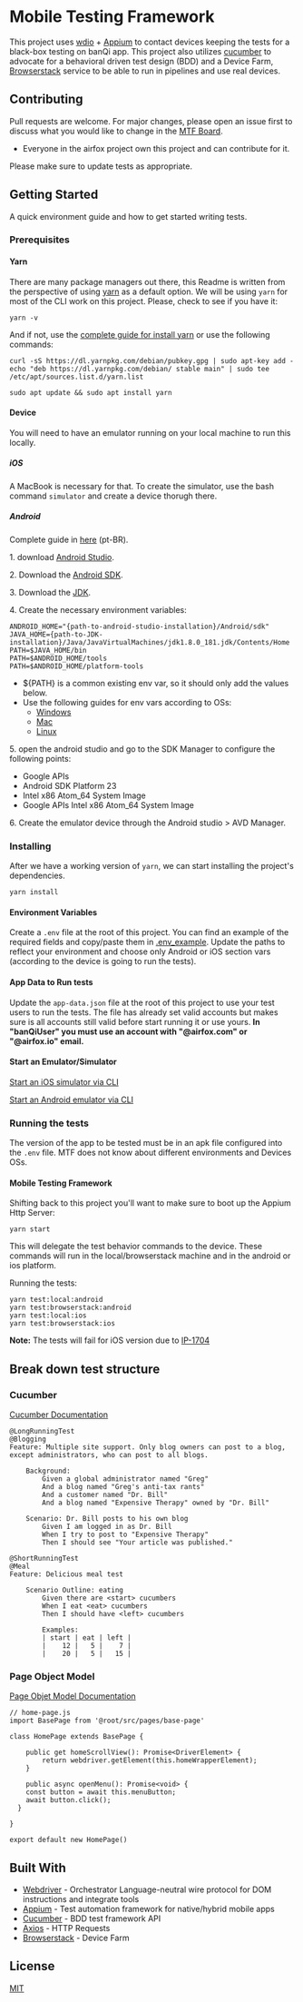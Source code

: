 # Mobile Testing Framework

This project uses [wdio](https://webdriver.io/) + [Appium](http://appium.io/) to contact devices keeping the tests for a black-box testing on banQi app.
This project also utilizes [cucumber](https://cucumber.io/) to advocate for a behavioral driven test design (BDD) and a Device Farm, [Browserstack](https://www.browserstack.com/) service to be able to run in pipelines and use real devices.

## Contributing
Pull requests are welcome. For major changes, please open an issue first to discuss what you would like to change in the [MTF Board](https://airfox.atlassian.net/secure/RapidBoard.jspa?rapidView=171&view=detail).

- Everyone in the airfox project own this project and can contribute for it.

Please make sure to update tests as appropriate.

## Getting Started

A quick environment guide and how to get started writing tests.

### Prerequisites
#### Yarn
There are many package managers out there, this Readme is written from the perspective of using [yarn](https://www.npmjs.com/package/yarn) as a default option.
We will be using `yarn` for most of the CLI work on this project. 
Please, check to see if you have it:
```
yarn -v
```
And if not, use the [complete guide for install yarn](https://classic.yarnpkg.com/en/docs/install#debian-stable) or use the following commands:
```
curl -sS https://dl.yarnpkg.com/debian/pubkey.gpg | sudo apt-key add -
echo "deb https://dl.yarnpkg.com/debian/ stable main" | sudo tee /etc/apt/sources.list.d/yarn.list

sudo apt update && sudo apt install yarn

```

#### Device
You will need to have an emulator running on your local machine to run this locally.

##### iOS
A MacBook is necessary for that.
To create the simulator, use the bash command `simulator` and create a device thorugh there.

##### Android
Complete guide in [here](https://medium.com/@jeancabral/instalando-e-configurando-react-native-no-ubuntu-18-04-e3329ac090a0) (pt-BR).  

1\. download [Android Studio](https://developer.android.com/studio/install?hl=pt-br).  

2\. Download the [Android SDK](https://developer.android.com/studio).  

3\. Download the [JDK](https://docs.oracle.com/en/java/javase/11/install/installation-jdk-microsoft-windows-platforms.html#GUID-DAF345BA-B3E7-4CF2-B87A-B6662D691840).  

4\. Create the necessary environment variables: 
```
ANDROID_HOME="{path-to-android-studio-installation}/Android/sdk"
JAVA_HOME={path-to-JDK-installation}/Java/JavaVirtualMachines/jdk1.8.0_181.jdk/Contents/Home
PATH=$JAVA_HOME/bin
PATH=$ANDROID_HOME/tools
PATH=$ANDROID_HOME/platform-tools
```
- ${PATH} is a common existing env var, so it should only add the values below.
- Use the following guides for env vars according to OSs:  
    - [Windows](https://helpdeskgeek.com/how-to/create-custom-environment-variables-in-windows/)  
    - [Mac](https://kelvinmwinuka.com/setting-environment-variables-on-macos/)  
    - [Linux](https://devconnected.com/set-environment-variable-bash-how-to/)  

5\. open the android studio and go to the SDK Manager to configure the following points:  
+ Google APIs  
+ Android SDK Platform 23  
+ Intel x86 Atom_64 System Image  
+ Google APIs Intel x86 Atom_64 System Image  

6\. Create the emulator device through the Android studio > AVD Manager.

### Installing

After we have a working version of `yarn`, we can start installing the project's dependencies.

```
yarn install
```
#### Environment Variables
Create a `.env` file at the root of this project. You can find an example of the required fields and copy/paste them in [.env_example](https://bitbucket.org/airfox/mobile-testing-framework/src/master/.env_example). Update the paths to reflect your environment and choose only Android or iOS section vars (according to the device is going to run the tests).

#### App Data to Run tests
Update the `app-data.json` file at the root of this project to use your test users to run the tests. The file has already set valid accounts but makes sure is all accounts still valid before start running it or use yours. **In "banQiUser" you must use an account with "@airfox.com" or "@airfox.io" email.**

#### Start an Emulator/Simulator

[Start an iOS simulator via CLI](https://medium.com/xcblog/simctl-control-ios-simulators-from-command-line-78b9006a20dc)

[Start an Android emulator via CLI](https://developer.android.com/studio/run/emulator-commandline)

### Running the tests
The version of the app to be tested must be in an apk file configured into the `.env` file. MTF does not know about different environments and Devices OSs.

#### Mobile Testing Framework
Shifting back to this project you'll want to make sure to boot up the Appium Http Server:
```
yarn start
```
This will delegate the test behavior commands to the device.
These commands will run in the local/browserstack machine and in the android or ios platform.

Running the tests:
```
yarn test:local:android
yarn test:browserstack:android
yarn test:local:ios
yarn test:browserstack:ios
```
**Note:** The tests will fail for iOS version due to [IP-1704](https://airfox.atlassian.net/browse/IP-1704)

## Break down test structure 

### Cucumber

[Cucumber Documentation](https://cucumber.io/docs/gherkin/reference/)

```
@LongRunningTest
@Blogging
Feature: Multiple site support. Only blog owners can post to a blog, 
except administrators, who can post to all blogs.

    Background:
        Given a global administrator named "Greg"
        And a blog named "Greg's anti-tax rants"
        And a customer named "Dr. Bill"
        And a blog named "Expensive Therapy" owned by "Dr. Bill"

    Scenario: Dr. Bill posts to his own blog
        Given I am logged in as Dr. Bill
        When I try to post to "Expensive Therapy"
        Then I should see "Your article was published."

@ShortRunningTest
@Meal
Feature: Delicious meal test

    Scenario Outline: eating
        Given there are <start> cucumbers
        When I eat <eat> cucumbers
        Then I should have <left> cucumbers

        Examples:
        | start | eat | left |
        |    12 |   5 |    7 |
        |    20 |   5 |   15 |
```

### Page Object Model

[Page Objet Model Documentation](https://webdriver.io/docs/pageobjects.html#making-a-page-object)

```
// home-page.js
import BasePage from '@root/src/pages/base-page'

class HomePage extends BasePage {

    public get homeScrollView(): Promise<DriverElement> {
        return webdriver.getElement(this.homeWrapperElement);
    }

    public async openMenu(): Promise<void> {
    const button = await this.menuButton;
    await button.click();
  }

}

export default new HomePage()
```

## Built With

* [Webdriver](https://webdriver.io/docs/frameworks.html) - Orchestrator Language-neutral wire protocol for DOM instructions and integrate tools
* [Appium](http://appium.io/docs/en/about-appium/getting-started) - Test automation framework for native/hybrid mobile apps
* [Cucumber](https://cucumber.io/docs/gherkin/reference/) - BDD test framework API
* [Axios](https://github.com/axios/axios) - HTTP Requests
* [Browserstack](https://www.browserstack.com/) - Device Farm

## License
[MIT](https://choosealicense.com/licenses/mit/)
